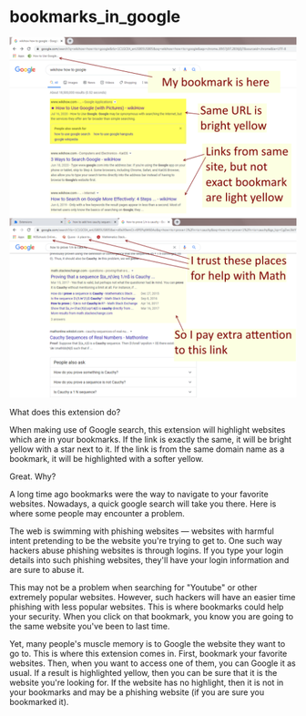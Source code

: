 # bookmarks_in_google

![Example 1](https://github.com/AriAlavi/bookmarks_in_google/blob/master/image1.png)
![Example 2](https://github.com/AriAlavi/bookmarks_in_google/blob/master/image2.png)

What does this extension do?

When making use of Google search, this extension will highlight websites which are in your bookmarks. If the link is exactly the same, it will be bright yellow with a star next to it. If the link is from the same domain name as a bookmark, it will be highlighted with a softer yellow.

Great. Why?

A long time ago bookmarks were the way to navigate to your favorite websites. Nowadays, a quick google search will take you there. Here is where some people may encounter a problem. 

The web is swimming with phishing websites — websites with harmful intent pretending to be the website you're trying to get to. One such way hackers abuse phishing websites is through logins. If you type your login details into such phishing websites, they'll have your login information and are sure to abuse it. 

This may not be a problem when searching for "Youtube" or other extremely popular websites. However, such hackers will have an easier time phishing with less popular websites. This is where bookmarks could help your security. When you click on that bookmark, you know you are going to the same website you've been to last time.

Yet, many people's muscle memory is to Google the website they want to go to. This is where this extension comes in. First, bookmark your favorite websites. Then, when you want to access one of them, you can Google it as usual. If a result is highlighted yellow, then you can be sure that it is the website you're looking for. If the website has no highlight, then it is not in your bookmarks and may be a phishing website (if you are sure you bookmarked it). 

